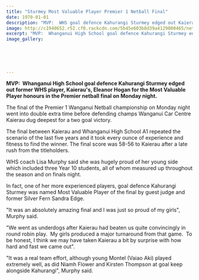 ```yaml
---
title: "Sturmey Most Valuable Player Premier 1 Netball Final"
date: 1970-01-01
description: "MVP:  WHS goal defence Kahurangi Sturmey edged out Kaierau's and former WHS player, Eleanor Hogan for the MVP honours in the Premier netball final."
image: http://c1940652.r52.cf0.rackcdn.com/5b45e603b8d39a4129000465/netball.gif
excerpt: "MVP:  Whanganui High School goal defence Kahurangi Sturmey edged out Kaierau's and former WHS player, Eleanor Hogan for the Most Valuable Player honours in the Premier netball final on Monday night."
image_gallery:
    
    
    
    
    
---
```


<p><strong>MVP: &nbsp;Whanganui High School goal defence Kahurangi Sturmey edged out former WHS player,&nbsp;Kaierau's, Eleanor Hogan for the Most Valuable Player honours in the Premier netball final on Monday night.</strong></p>
<p>The final of the Premier 1 Wanganui Netball championship on Monday night went into double extra time before defending champs Wanganui Car Centre Kaierau dug deepest for a two goal victory.</p>
<p>The final between Kaierau and Whanganui High School A1 repeated the scenario of the last five years and it took every ounce of experience and fitness to find the winner. The final score was 58-56 to Kaierau after a late rush from the titleholders.</p>
<p>WHS coach Lisa Murphy said she was hugely proud of her young side which included three Year 10 students, all of whom measured up throughout the season and on finals night.</p>
<p>In fact, one of her more experienced players, goal defence Kahurangi Sturmey was named Most Valuable Player of the final by guest judge and former Silver Fern Sandra Edge.</p>
<p>"It was an absolutely amazing final and I was just so proud of my girls", Murphy said.</p>
<p>"We went as underdogs after Kaierau had beaten us quite convincingly in round robin play. &nbsp;My girls produced a major turnaround from that game. &nbsp;To be honest, I think we may have taken Kaierau a bit by surprise with how hard and fast we came out".</p>
<p>"It was a real team effort, although young Montel (Vaiao Aki) played extremely well, as did Niamh Flower and Kirsten Thompson at goal keep alongside Kahurangi", Murphy said.</p>

